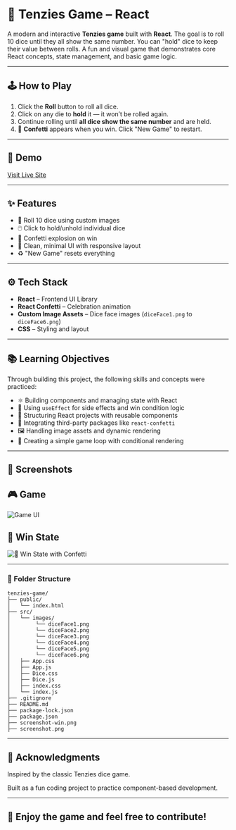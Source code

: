 # 🎲 Tenzies Game – React

A modern and interactive **Tenzies game** built with **React**.
The goal is to roll 10 dice until they all show the same number.
You can "hold" dice to keep their value between rolls. A fun and visual game that demonstrates core React concepts, state management, and basic game logic.

---

## 🕹️ How to Play

1. Click the **Roll** button to roll all dice.
2. Click on any die to **hold** it — it won’t be rolled again.
3. Continue rolling until **all dice show the same number** and are held.
4. 🎉 **Confetti** appears when you win. Click "New Game" to restart.

---

## 🔗 Demo

[Visit Live Site](https://tenzies-game-react-js.vercel.app/)

---

## ✨ Features

- 🎲 Roll 10 dice using custom images
- 🖱️ Click to hold/unhold individual dice
- 🎉 Confetti explosion on win
- 🧼 Clean, minimal UI with responsive layout
- ♻️ "New Game" resets everything

---

## ⚙️ Tech Stack

- **React** – Frontend UI Library
- **React Confetti** – Celebration animation
- **Custom Image Assets** – Dice face images (`diceFace1.png` to `diceFace6.png`)
- **CSS** – Styling and layout

---

## 📚 Learning Objectives

Through building this project, the following skills and concepts were practiced:

- ⚛️ Building components and managing state with React
- 🎯 Using `useEffect` for side effects and win condition logic
- 🧩 Structuring React projects with reusable components
- 🎉 Integrating third-party packages like `react-confetti`
- 🖼️ Handling image assets and dynamic rendering
- 🧪 Creating a simple game loop with conditional rendering

---

## 📸 Screenshots

## 🎮 Game

![Game UI](screenshot.png)

## 🎉 Win State

![🎉 Win State with Confetti](screenshot-win.png)

---

### 📁 Folder Structure

```
tenzies-game/
├── public/
│   └── index.html
├── src/
│   └── images/
│        └── diceFace1.png
│        └── diceFace2.png
│        └── diceFace3.png
│        └── diceFace4.png
│        └── diceFace5.png
│        └── diceFace6.png
│   ├── App.css
│   ├── App.js
│   ├── Dice.css
│   ├── Dice.js
│   ├── index.css
│   └── index.js
├── .gitignore
├── README.md
├── package-lock.json
├── package.json
├── screenshot-win.png
├── screenshot.png

```
---

## 🙌 Acknowledgments

Inspired by the classic Tenzies dice game.

Built as a fun coding project to practice component-based development.

---

## 🎉 Enjoy the game and feel free to contribute!
